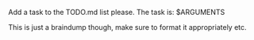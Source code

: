 Add a task to the TODO.md list please. The task is:
$ARGUMENTS

This is just a braindump though, make sure to format it appropriately etc.